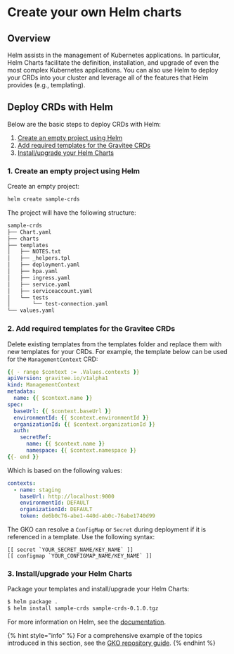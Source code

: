 # Create your own Helm charts

## Overview

Helm assists in the management of Kubernetes applications. In particular, Helm Charts facilitate the definition, installation, and upgrade of even the most complex Kubernetes applications. You can also use Helm to deploy your CRDs into your cluster and leverage all of the features that Helm provides (e.g., templating).

## Deploy CRDs with Helm

Below are the basic steps to deploy CRDs with Helm:

1. [Create an empty project using Helm](create-your-own-helm-charts.md#id-1.-create-an-empty-project-using-helm)
2. [Add required templates for the Gravitee CRDs](create-your-own-helm-charts.md#id-2.-add-required-templates-for-the-gravitee-crds)
3. [Install/upgrade your Helm Charts](create-your-own-helm-charts.md#id-3.-install-upgrade-your-helm-charts)

### 1. Create an empty project using Helm

Create an empty project:

```sh
helm create sample-crds
```

The project will have the following structure:

```bash
sample-crds
├── Chart.yaml
├── charts
├── templates
│   ├── NOTES.txt
│   ├── _helpers.tpl
│   ├── deployment.yaml
│   ├── hpa.yaml
│   ├── ingress.yaml
│   ├── service.yaml
│   ├── serviceaccount.yaml
│   └── tests
│       └── test-connection.yaml
└── values.yaml
```

### 2. Add required templates for the Gravitee CRDs

Delete existing templates from the templates folder and replace them with new templates for your CRDs. For example, the template below can be used for the `ManagementContext` CRD:

```yaml
{{ - range $context := .Values.contexts }}
apiVersion: gravitee.io/v1alpha1
kind: ManagementContext
metadata:
  name: {{ $context.name }}
spec:
  baseUrl: {{ $context.baseUrl }}
  environmentId: {{ $context.environmentId }}
  organizationId: {{ $context.organizationId }}
  auth:
    secretRef:
      name: {{ $context.name }}
      namespace: {{ $context.namespace }}
{{- end }}
```

Which is based on the following values:

```yaml
contexts:
  - name: staging
    baseUrl: http://localhost:9000
    environmentId: DEFAULT
    organizationId: DEFAULT
    token: de6b0c76-abe1-440d-ab0c-76abe1740d99
```

The GKO can resolve a `ConfigMap` or `Secret` during deployment if it is referenced in a template. Use the following syntax:

```
[[ secret `YOUR_SECRET_NAME/KEY_NAME` ]]
[[ configmap `YOUR_CONFIGMAP_NAME/KEY_NAME` ]]
```

### 3. Install/upgrade your Helm Charts

Package your templates and install/upgrade your Helm Charts:

```sh
$ helm package .
$ helm install sample-crds sample-crds-0.1.0.tgz
```

For more information on Helm, see the [documentation](https://helm.sh/).

{% hint style="info" %}
For a comprehensive example of the topics introduced in this section, see the [GKO repository guide](https://github.com/gravitee-io/gravitee-kubernetes-operator/tree/alpha/docs/guides/deploy-crd-with-helm).
{% endhint %}
